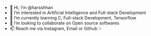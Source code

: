 - 👋 Hi, I’m @harsshhan
- 👀 I’m interested in Artificial Intelligence and Full-stack Development
- 🌱 I’m currently learning C, Full-stack Development, Tensorflow
- 💞️ I’m looking to collaborate on Open source softwares
- 📫 Reach me via Instagram, Email or Github ✨

<!---
harsshhan/harsshhan is a ✨ special ✨ repository because its `README.md` (this file) appears on your GitHub profile.
You can click the Preview link to take a look at your changes.
--->
